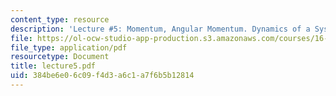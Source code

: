 ```yaml
---
content_type: resource
description: 'Lecture #5: Momentum, Angular Momentum. Dynamics of a System of Particles'
file: https://ol-ocw-studio-app-production.s3.amazonaws.com/courses/16-61-aerospace-dynamics-spring-2003/384be6e06c09f4d3a6c1a7f6b5b12814_lecture5.pdf
file_type: application/pdf
resourcetype: Document
title: lecture5.pdf
uid: 384be6e0-6c09-f4d3-a6c1-a7f6b5b12814
---
```


